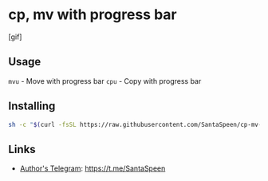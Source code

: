 # cp, mv with progress bar

[gif]

## Usage

`mvu` - Move with progress bar
`cpu` - Copy with progress bar

## Installing

```bash
sh -c "$(curl -fsSL https://raw.githubusercontent.com/SantaSpeen/cp-mv-ui/master/install.sh)"
```

## Links

* [Author's Telegram](https://t.me/SantaSpeen "SantaSpeen"): https://t.me/SantaSpeen


